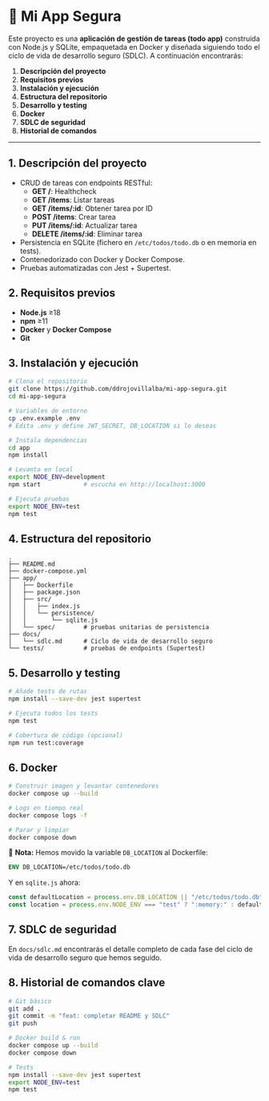 # 📝 Mi App Segura

Este proyecto es una **aplicación de gestión de tareas (todo app)** construida con Node.js y SQLite, empaquetada en Docker y diseñada siguiendo todo el ciclo de vida de desarrollo seguro (SDLC). A continuación encontrarás:

1. **Descripción del proyecto**  
2. **Requisitos previos**  
3. **Instalación y ejecución**  
4. **Estructura del repositorio**  
5. **Desarrollo y testing**  
6. **Docker**  
7. **SDLC de seguridad**  
8. **Historial de comandos**  

---

## 1. Descripción del proyecto

- CRUD de tareas con endpoints RESTful:  
  - **GET /**: Healthcheck  
  - **GET /items**: Listar tareas  
  - **GET /items/:id**: Obtener tarea por ID  
  - **POST /items**: Crear tarea  
  - **PUT /items/:id**: Actualizar tarea  
  - **DELETE /items/:id**: Eliminar tarea  
- Persistencia en SQLite (fichero en `/etc/todos/todo.db` o en memoria en tests).  
- Contenedorizado con Docker y Docker Compose.  
- Pruebas automatizadas con Jest + Supertest.  

## 2. Requisitos previos

- **Node.js** ≥18  
- **npm** ≥11  
- **Docker** y **Docker Compose**  
- **Git**  

## 3. Instalación y ejecución

```bash
# Clona el repositorio
git clone https://github.com/ddrojovillalba/mi-app-segura.git
cd mi-app-segura

# Variables de entorno
cp .env.example .env
# Edita .env y define JWT_SECRET, DB_LOCATION si lo deseas

# Instala dependencias
cd app
npm install

# Levanta en local
export NODE_ENV=development
npm start            # escucha en http://localhost:3000

# Ejecuta pruebas
export NODE_ENV=test
npm test
```

## 4. Estructura del repositorio

```
.
├── README.md
├── docker-compose.yml
├── app/
│   ├── Dockerfile
│   ├── package.json
│   ├── src/
│   │   ├── index.js
│   │   └── persistence/
│   │       └── sqlite.js
│   └── spec/        # pruebas unitarias de persistencia
├── docs/
│   └── sdlc.md      # Ciclo de vida de desarrollo seguro
└── tests/           # pruebas de endpoints (Supertest)
```

## 5. Desarrollo y testing

```bash
# Añade tests de rutas
npm install --save-dev jest supertest

# Ejecuta todos los tests
npm test

# Cobertura de código (opcional)
npm run test:coverage
```

## 6. Docker

```bash
# Construir imagen y levantar contenedores
docker compose up --build

# Logs en tiempo real
docker compose logs -f

# Parar y limpiar
docker compose down
```

📌 **Nota:** Hemos movido la variable `DB_LOCATION` al Dockerfile:

```dockerfile
ENV DB_LOCATION=/etc/todos/todo.db
```

Y en `sqlite.js` ahora:

```js
const defaultLocation = process.env.DB_LOCATION || "/etc/todos/todo.db";
const location = process.env.NODE_ENV === "test" ? ":memory:" : defaultLocation;
```

## 7. SDLC de seguridad

En `docs/sdlc.md` encontrarás el detalle completo de cada fase del ciclo de vida de desarrollo seguro que hemos seguido.  

## 8. Historial de comandos clave

```bash
# Git básico
git add .
git commit -m "feat: completar README y SDLC"
git push

# Docker build & run
docker compose up --build
docker compose down

# Tests
npm install --save-dev jest supertest
export NODE_ENV=test
npm test
```
